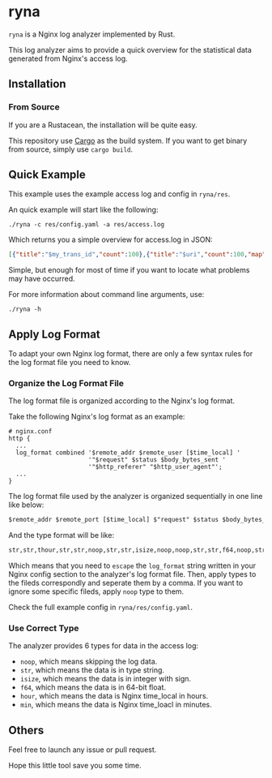 # ryna

`ryna` is a Nginx log analyzer implemented by Rust.

This log analyzer aims to provide a quick overview for the statistical data generated from Nginx's access log.

## Installation

### From Source

If you are a Rustacean, the installation will be quite easy.

This repository use [Cargo](https://doc.rust-lang.org/book/ch01-03-hello-cargo.html) as the build system. If you want to get binary from source, simply use `cargo build`.

## Quick Example

This example uses the example access log and config in `ryna/res`.

An quick example will start like the following:

```shell
./ryna -c res/config.yaml -a res/access.log
```

Which returns you a simple overview for access.log in JSON:

```json
[{"title":"$my_trans_id","count":100},{"title":"$uri","count":100,"map":{"/cargo/test.html":22,"/ComplexOper.action":1,"/primitives/tuples":36,"/std_misc/arg.html":41}},{"title":"$time_local","count":100,"map":{"20/Apr/2021:23:59":28,"21/Apr/2021:00:00":53,"21/Apr/2021:00:01":19}},{"title":"$args","count":100},{"title":"$server_protocol","count":100,"map":{"HTTP/1.1":100}},{"title":"$my_http_header_field","count":100,"map":{"GetUID":34,"GetMail":18,"GetByCond":21,"GetAbsList":1,"GetAbstract":4,"CheckAPI":20,"GetDomainId":2}},{"title":"$server_name","count":100,"map":{"my-service.com":100}},{"title":"$remote_port","count":100},{"title":"$body_bytes_sent","total":9318505,"count":100,"mean":93185.05,"variance":66570583829344.766,"max":8187054,"min":14},{"title":"$http_referer","count":100},{"title":"$remote_addr","count":100,"map":{"10.64.10.221":42,"10.64.101.36":12,"10.64.12.118":46}},{"title":"$request_time","count":100},{"title":"$status","count":100,"map":{"400":4,"200":96}},{"title":"$upstream_response_time","total":2.736999999999997,"count":100,"mean":0.027369999999999995,"variance":0.3820853099999999,"max":0.428,"min":0.004},{"title":"$request_method","count":100,"map":{"GET":100}},{"title":"$upstream_addr","count":100,"map":{"172.27.18.51:8080":21,"172.27.18.18:8080":20,"172.27.8.20:8080":19,"172.27.19.18:8080":20,"172.27.18.50:8080":20}}]
```

Simple, but enough for most of time if you want to locate what problems may have occurred.

For more information about command line arguments, use:

```shell
./ryna -h
```

## Apply Log Format

To adapt your own Nginx log format, there are only a few syntax rules for the log format file you need to know.

### Organize the Log Format File

The log format file is organized according to the Nginx's log format.

Take the following Nginx's log format as an example:

```nginx
# nginx.conf
http {
  ...
  log_format combined '$remote_addr $remote_user [$time_local] '
                      '"$request" $status $body_bytes_sent '
                      '"$http_referer" "$http_user_agent"';
  ...
}
```

The log format file used by the analyzer is organized sequentially in one line like below:

```txt
$remote_addr $remote_port [$time_local] $"request" $status $body_bytes_sent "$http_referer" "$http_user_agent"
```

And the type format will be like:

```txt
str,str,thour,str,str,noop,str,str,isize,noop,noop,str,str,f64,noop,str
```

Which means that you need to `escape` the `log_format` string written in your Nginx config section to the analyzer's log format file. Then, apply types to the fileds correspondly and seperate them by a comma. If you want to ignore some specific fileds, apply `noop` type to them.

Check the full example config in `ryna/res/config.yaml`.

### Use Correct Type

The analyzer provides 6 types for data in the access log:

- `noop`, which means skipping the log data.
- `str`, which means the data is in type string.
- `isize`, which means the data is in integer with sign.
- `f64`, which means the data is in 64-bit float.
- `hour`, which means the data is Nginx time_local in hours.
- `min`, which means the data is Nginx time_loacl in minutes.

## Others

Feel free to launch any issue or pull request.

Hope this little tool save you some time.
